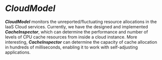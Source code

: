 # **_CloudModel_**

**_CloudModel_** monitors the unreported/fluctuating resource allocations in the IaaS Cloud services. Currently, we have the designed and implemented **_CacheInspector_**, which can determine the performance and number of levels of CPU cache resources from inside a cloud instance. More interesting, **_CacheInspector_** can determine the capacity of cache allocation in hundreds of milliseconds, enabling it to work with self-adjusting applications.

